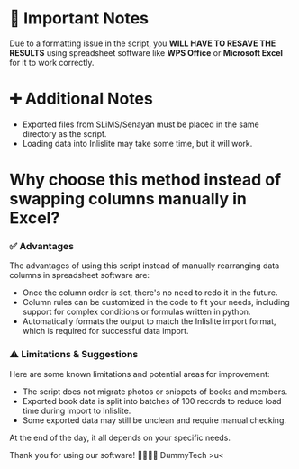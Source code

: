 # 📌 Important Notes
Due to a formatting issue in the script, you **WILL HAVE TO RESAVE THE RESULTS** using spreadsheet software like **WPS Office** or **Microsoft Excel** for it to work correctly.

# ➕ Additional Notes
- Exported files from SLiMS/Senayan must be placed in the same directory as the script.
- Loading data into Inlislite may take some time, but it will work.

# Why choose this method instead of swapping columns manually in Excel?
### ✅ Advantages
The advantages of using this script instead of manually rearranging data columns in spreadsheet software are:
- Once the column order is set, there's no need to redo it in the future.
- Column rules can be customized in the code to fit your needs, including support for complex conditions or formulas written in python.
- Automatically formats the output to match the Inlislite import format, which is required for successful data import.

### ⚠️ Limitations & Suggestions
Here are some known limitations and potential areas for improvement:
- The script does not migrate photos or snippets of books and members.
- Exported book data is split into batches of 100 records to reduce load time during import to Inlislite.
- Some exported data may still be unclean and require manual checking.

At the end of the day, it all depends on your specific needs.

Thank you for using our software! 🎉🎉🥳🥳
DummyTech >u<
